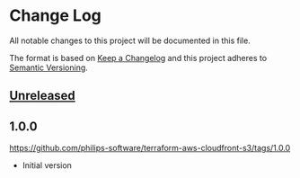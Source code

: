 # Change Log
All notable changes to this project will be documented in this file.

The format is based on [Keep a Changelog](http://keepachangelog.com/)
and this project adheres to [Semantic Versioning](http://semver.org/).

## [Unreleased]

## 1.0.0
https://github.com/philips-software/terraform-aws-cloudfront-s3/tags/1.0.0
- Initial version

[Unreleased]: https://github.com/philips-software/terraform-aws-cloudfront-s3/compare/1.0.0...HEAD
